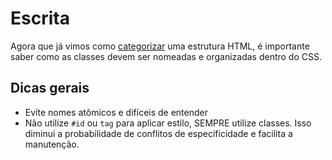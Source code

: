 # Escrita
Agora que já vimos como [categorizar](../categorization/index.md) uma estrutura HTML, é importante saber como as classes devem ser nomeadas e organizadas dentro do CSS.

## Dicas gerais
* Evite nomes atômicos e difíceis de entender
* Não utilize `#id` ou `tag` para aplicar estilo, SEMPRE utilize classes. Isso diminui a probabilidade de conflitos de especificidade e facilita a manutenção.